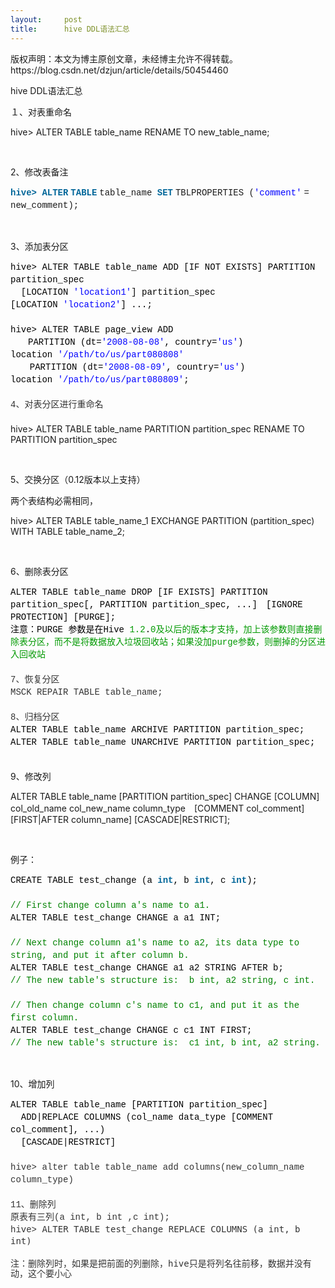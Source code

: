 ```yaml
---
layout:     post
title:      hive DDL语法汇总
---
```

<div id="article_content" class="article_content clearfix csdn-tracking-statistics" data-pid="blog" data-mod="popu_307" data-dsm="post">
								<div class="article-copyright">
					版权声明：本文为博主原创文章，未经博主允许不得转载。					https://blog.csdn.net/dzjun/article/details/50454460				</div>
								            <link rel="stylesheet" href="https://csdnimg.cn/release/phoenix/template/css/ck_htmledit_views-f76675cdea.css">
						<div class="htmledit_views" id="content_views">
                <div style="font-size:14px;" class="iteye-blog-content-contain">
<p>hive DDL语法汇总</p>
<p>１、对表重命名</p>
<p>hive&gt; ALTER TABLE table_name RENAME TO new_table_name;</p>
<p> </p>
<p>2、修改表备注</p>
<p><code style="line-height:20px;font-size:14px;font-family:Consolas, 'Bitstream Vera Sans Mono', 'Courier New', Courier, monospace !important;border:0px !important;overflow:visible !important;vertical-align:baseline !important;font-weight:bold !important;color:#006699 !important;background:none !important;" class="sql keyword">hive&gt; ALTER</code> <code style="line-height:20px;font-size:14px;font-family:Consolas, 'Bitstream Vera Sans Mono', 'Courier New', Courier, monospace !important;border:0px !important;overflow:visible !important;vertical-align:baseline !important;font-weight:bold !important;color:#006699 !important;background:none !important;" class="sql keyword">TABLE</code> <code style="line-height:20px;font-size:14px;font-family:Consolas, 'Bitstream Vera Sans Mono', 'Courier New', Courier, monospace !important;border:0px !important;overflow:visible !important;vertical-align:baseline !important;background:none !important;" class="sql plain">table_name </code><code style="line-height:20px;font-size:14px;font-family:Consolas, 'Bitstream Vera Sans Mono', 'Courier New', Courier, monospace !important;border:0px !important;overflow:visible !important;vertical-align:baseline !important;font-weight:bold !important;color:#006699 !important;background:none !important;" class="sql keyword">SET</code> <code style="line-height:20px;font-size:14px;font-family:Consolas, 'Bitstream Vera Sans Mono', 'Courier New', Courier, monospace !important;border:0px !important;overflow:visible !important;vertical-align:baseline !important;background:none !important;" class="sql plain">TBLPROPERTIES (</code><code style="line-height:20px;font-size:14px;font-family:Consolas, 'Bitstream Vera Sans Mono', 'Courier New', Courier, monospace !important;border:0px !important;overflow:visible !important;vertical-align:baseline !important;color:#0000FF !important;background:none !important;" class="sql string">'comment'</code> <code style="line-height:20px;font-size:14px;font-family:Consolas, 'Bitstream Vera Sans Mono', 'Courier New', Courier, monospace !important;border:0px !important;overflow:visible !important;vertical-align:baseline !important;background:none !important;" class="sql plain">= new_comment);</code></p>
<p> </p>
<p>3、添加表分区</p>
<div style="line-height:20px;font-family:Consolas, 'Bitstream Vera Sans Mono', 'Courier New', Courier, monospace;color:#333333;border:0px !important;overflow:visible !important;vertical-align:baseline !important;background-image:none !important;" class="line number1 index0 alt2"><code style="font-family:Consolas, 'Bitstream Vera Sans Mono', 'Courier New', Courier, monospace !important;border:0px !important;overflow:visible !important;vertical-align:baseline !important;font-size:14px !important;color:#000000 !important;background:none !important;" class="java plain">hive&gt; ALTER TABLE table_name ADD [IF NOT EXISTS] PARTITION partition_spec </code></div>
<div style="line-height:20px;font-family:Consolas, 'Bitstream Vera Sans Mono', 'Courier New', Courier, monospace;color:#333333;border:0px !important;overflow:visible !important;vertical-align:baseline !important;background-image:none !important;" class="line number2 index1 alt1">
<code style="font-family:Consolas, 'Bitstream Vera Sans Mono', 'Courier New', Courier, monospace !important;border:0px !important;overflow:visible !important;vertical-align:baseline !important;font-size:14px !important;background:none !important;" class="java spaces">  </code><code style="font-family:Consolas, 'Bitstream Vera Sans Mono', 'Courier New', Courier, monospace !important;border:0px !important;overflow:visible !important;vertical-align:baseline !important;font-size:14px !important;color:#000000 !important;background:none !important;" class="java plain">[LOCATION </code><code style="font-family:Consolas, 'Bitstream Vera Sans Mono', 'Courier New', Courier, monospace !important;border:0px !important;overflow:visible !important;vertical-align:baseline !important;font-size:14px !important;color:#0000FF !important;background:none !important;" class="java string">'location1'</code><code style="font-family:Consolas, 'Bitstream Vera Sans Mono', 'Courier New', Courier, monospace !important;border:0px !important;overflow:visible !important;vertical-align:baseline !important;font-size:14px !important;color:#000000 !important;background:none !important;" class="java plain">] partition_spec [LOCATION </code><code style="font-family:Consolas, 'Bitstream Vera Sans Mono', 'Courier New', Courier, monospace !important;border:0px !important;overflow:visible !important;vertical-align:baseline !important;font-size:14px !important;color:#0000FF !important;background:none !important;" class="java string">'location2'</code><code style="font-family:Consolas, 'Bitstream Vera Sans Mono', 'Courier New', Courier, monospace !important;border:0px !important;overflow:visible !important;vertical-align:baseline !important;font-size:14px !important;color:#000000 !important;background:none !important;" class="java plain">] ...;</code>
</div>
<div style="line-height:20px;font-family:Consolas, 'Bitstream Vera Sans Mono', 'Courier New', Courier, monospace;color:#333333;border:0px !important;overflow:visible !important;vertical-align:baseline !important;background-image:none !important;" class="line number2 index1 alt1"> </div>
<div style="border:0px !important;overflow:visible !important;vertical-align:baseline !important;background-image:none !important;" class="line number2 index1 alt1">
<div style="color:#333333;font-family:Consolas, 'Bitstream Vera Sans Mono', 'Courier New', Courier, monospace;line-height:20px;border:0px !important;overflow:visible !important;vertical-align:baseline !important;background-image:none !important;" class="line number1 index0 alt2">
<code style="font-family:Consolas, 'Bitstream Vera Sans Mono', 'Courier New', Courier, monospace !important;border:0px !important;overflow:visible !important;vertical-align:baseline !important;font-size:14px !important;color:#000000 !important;background:none !important;" class="java plain">hive&gt; ALTER TABLE page_view </code><code style="font-size:14px !important;font-family:Consolas, 'Bitstream Vera Sans Mono', 'Courier New', Courier, monospace !important;border:0px !important;overflow:visible !important;vertical-align:baseline !important;color:#000000 !important;background:none !important;" class="java plain">ADD </code>
</div>
<div style="color:#333333;font-family:Consolas, 'Bitstream Vera Sans Mono', 'Courier New', Courier, monospace;line-height:20px;border:0px !important;overflow:visible !important;vertical-align:baseline !important;background-image:none !important;" class="line number1 index0 alt2">
<code style="font-size:14px !important;font-family:Consolas, 'Bitstream Vera Sans Mono', 'Courier New', Courier, monospace !important;border:0px !important;overflow:visible !important;vertical-align:baseline !important;color:#000000 !important;background:none !important;" class="java plain">　　PARTITION (dt=</code><code style="font-size:14px !important;font-family:Consolas, 'Bitstream Vera Sans Mono', 'Courier New', Courier, monospace !important;border:0px !important;overflow:visible !important;vertical-align:baseline !important;color:#0000FF !important;background:none !important;" class="java string">'2008-08-08'</code><code style="font-size:14px !important;font-family:Consolas, 'Bitstream Vera Sans Mono', 'Courier New', Courier, monospace !important;border:0px !important;overflow:visible !important;vertical-align:baseline !important;color:#000000 !important;background:none !important;" class="java plain">, country=</code><code style="font-size:14px !important;font-family:Consolas, 'Bitstream Vera Sans Mono', 'Courier New', Courier, monospace !important;border:0px !important;overflow:visible !important;vertical-align:baseline !important;color:#0000FF !important;background:none !important;" class="java string">'us'</code><code style="font-size:14px !important;font-family:Consolas, 'Bitstream Vera Sans Mono', 'Courier New', Courier, monospace !important;border:0px !important;overflow:visible !important;vertical-align:baseline !important;color:#000000 !important;background:none !important;" class="java plain">) location </code><code style="font-size:14px !important;font-family:Consolas, 'Bitstream Vera Sans Mono', 'Courier New', Courier, monospace !important;border:0px !important;overflow:visible !important;vertical-align:baseline !important;color:#0000FF !important;background:none !important;" class="java string">'/path/to/us/part080808'</code>
</div>
<div style="color:#333333;font-family:Consolas, 'Bitstream Vera Sans Mono', 'Courier New', Courier, monospace;line-height:20px;border:0px !important;overflow:visible !important;vertical-align:baseline !important;background-image:none !important;" class="line number2 index1 alt1">
<code style="font-family:Consolas, 'Bitstream Vera Sans Mono', 'Courier New', Courier, monospace !important;border:0px !important;overflow:visible !important;vertical-align:baseline !important;font-size:14px !important;background:none !important;" class="java spaces"> 　 </code><code style="font-family:Consolas, 'Bitstream Vera Sans Mono', 'Courier New', Courier, monospace !important;border:0px !important;overflow:visible !important;vertical-align:baseline !important;font-size:14px !important;color:#000000 !important;background:none !important;" class="java plain">PARTITION (dt=</code><code style="font-family:Consolas, 'Bitstream Vera Sans Mono', 'Courier New', Courier, monospace !important;border:0px !important;overflow:visible !important;vertical-align:baseline !important;font-size:14px !important;color:#0000FF !important;background:none !important;" class="java string">'2008-08-09'</code><code style="font-family:Consolas, 'Bitstream Vera Sans Mono', 'Courier New', Courier, monospace !important;border:0px !important;overflow:visible !important;vertical-align:baseline !important;font-size:14px !important;color:#000000 !important;background:none !important;" class="java plain">, country=</code><code style="font-family:Consolas, 'Bitstream Vera Sans Mono', 'Courier New', Courier, monospace !important;border:0px !important;overflow:visible !important;vertical-align:baseline !important;font-size:14px !important;color:#0000FF !important;background:none !important;" class="java string">'us'</code><code style="font-family:Consolas, 'Bitstream Vera Sans Mono', 'Courier New', Courier, monospace !important;border:0px !important;overflow:visible !important;vertical-align:baseline !important;font-size:14px !important;color:#000000 !important;background:none !important;" class="java plain">) location </code><code style="font-family:Consolas, 'Bitstream Vera Sans Mono', 'Courier New', Courier, monospace !important;border:0px !important;overflow:visible !important;vertical-align:baseline !important;font-size:14px !important;color:#0000FF !important;background:none !important;" class="java string">'/path/to/us/part080809'</code><code style="font-family:Consolas, 'Bitstream Vera Sans Mono', 'Courier New', Courier, monospace !important;border:0px !important;overflow:visible !important;vertical-align:baseline !important;font-size:14px !important;color:#000000 !important;background:none !important;" class="java plain">;</code>
</div>
<div style="color:#333333;font-family:Consolas, 'Bitstream Vera Sans Mono', 'Courier New', Courier, monospace;line-height:20px;border:0px !important;overflow:visible !important;vertical-align:baseline !important;background-image:none !important;" class="line number2 index1 alt1"> </div>
<div style="color:#333333;font-family:Consolas, 'Bitstream Vera Sans Mono', 'Courier New', Courier, monospace;line-height:20px;border:0px !important;overflow:visible !important;vertical-align:baseline !important;background-image:none !important;" class="line number2 index1 alt1">4、对表分区进行重命名</div>
<div style="color:#333333;font-family:Consolas, 'Bitstream Vera Sans Mono', 'Courier New', Courier, monospace;line-height:20px;border:0px !important;overflow:visible !important;vertical-align:baseline !important;background-image:none !important;" class="line number2 index1 alt1"> </div>
<div style="border:0px !important;overflow:visible !important;vertical-align:baseline !important;background-image:none !important;" class="line number2 index1 alt1">hive&gt; ALTER TABLE table_name PARTITION partition_spec RENAME TO PARTITION partition_spec</div>
</div>
<p> </p>
<p>5、交换分区（0.12版本以上支持）</p>
<p>两个表结构必需相同，</p>
<p>hive&gt; ALTER TABLE table_name_1 EXCHANGE PARTITION (partition_spec) WITH TABLE table_name_2;</p>
<p> </p>
<p>6、删除表分区</p>
<div style="line-height:20px;font-family:Consolas, 'Bitstream Vera Sans Mono', 'Courier New', Courier, monospace;color:#333333;border:0px !important;overflow:visible !important;vertical-align:baseline !important;background-image:none !important;" class="line number1 index0 alt2">
<code style="font-family:Consolas, 'Bitstream Vera Sans Mono', 'Courier New', Courier, monospace !important;border:0px !important;overflow:visible !important;vertical-align:baseline !important;font-size:14px !important;color:#000000 !important;background:none !important;" class="java plain">ALTER TABLE table_name DROP [IF EXISTS] PARTITION partition_spec[, PARTITION partition_spec, ...]　</code><code style="font-size:14px !important;font-family:Consolas, 'Bitstream Vera Sans Mono', 'Courier New', Courier, monospace !important;border:0px !important;overflow:visible !important;vertical-align:baseline !important;color:#000000 !important;background:none !important;" class="java plain">[IGNORE PROTECTION] [PURGE];            </code>
</div>
<div style="line-height:20px;font-family:Consolas, 'Bitstream Vera Sans Mono', 'Courier New', Courier, monospace;color:#333333;border:0px !important;overflow:visible !important;vertical-align:baseline !important;background-image:none !important;" class="line number1 index0 alt2">
<code style="font-size:14px !important;font-family:Consolas, 'Bitstream Vera Sans Mono', 'Courier New', Courier, monospace !important;border:0px !important;overflow:visible !important;vertical-align:baseline !important;color:#000000 !important;background:none !important;" class="java plain">注意：PURGE 参数是在Hive </code><code style="font-size:14px !important;font-family:Consolas, 'Bitstream Vera Sans Mono', 'Courier New', Courier, monospace !important;border:0px !important;overflow:visible !important;vertical-align:baseline !important;color:#009900 !important;background:none !important;" class="java value">1.2</code><code style="font-size:14px !important;font-family:Consolas, 'Bitstream Vera Sans Mono', 'Courier New', Courier, monospace !important;border:0px !important;overflow:visible !important;vertical-align:baseline !important;color:#000000 !important;background:none !important;" class="java plain">.</code><code style="font-size:14px !important;font-family:Consolas, 'Bitstream Vera Sans Mono', 'Courier New', Courier, monospace !important;border:0px !important;overflow:visible !important;vertical-align:baseline !important;color:#009900 !important;background:none !important;" class="java value">0及以后的版本才支持，加上该参数则直接删除表分区，而不是将数据放入垃圾回收站；如果没加purge参数，则删掉的分区进入回收站</code>
</div>
<div style="line-height:20px;font-family:Consolas, 'Bitstream Vera Sans Mono', 'Courier New', Courier, monospace;color:#333333;border:0px !important;overflow:visible !important;vertical-align:baseline !important;background-image:none !important;" class="line number1 index0 alt2"> </div>
<div style="line-height:20px;font-family:Consolas, 'Bitstream Vera Sans Mono', 'Courier New', Courier, monospace;color:#333333;border:0px !important;overflow:visible !important;vertical-align:baseline !important;background-image:none !important;" class="line number1 index0 alt2">7、恢复分区</div>
<div style="line-height:20px;font-family:Consolas, 'Bitstream Vera Sans Mono', 'Courier New', Courier, monospace;color:#333333;border:0px !important;overflow:visible !important;vertical-align:baseline !important;background-image:none !important;" class="line number1 index0 alt2">MSCK REPAIR TABLE table_name;</div>
<div style="line-height:20px;font-family:Consolas, 'Bitstream Vera Sans Mono', 'Courier New', Courier, monospace;color:#333333;border:0px !important;overflow:visible !important;vertical-align:baseline !important;background-image:none !important;" class="line number1 index0 alt2"> </div>
<div style="line-height:20px;font-family:Consolas, 'Bitstream Vera Sans Mono', 'Courier New', Courier, monospace;color:#333333;border:0px !important;overflow:visible !important;vertical-align:baseline !important;background-image:none !important;" class="line number1 index0 alt2">8、归档分区</div>
<div style="line-height:20px;font-family:Consolas, 'Bitstream Vera Sans Mono', 'Courier New', Courier, monospace;color:#333333;border:0px !important;overflow:visible !important;vertical-align:baseline !important;background-image:none !important;" class="line number1 index0 alt2">
<div style="border:0px !important;overflow:visible !important;vertical-align:baseline !important;background-image:none !important;" class="line number1 index0 alt2"><code style="font-family:Consolas, 'Bitstream Vera Sans Mono', 'Courier New', Courier, monospace !important;border:0px !important;overflow:visible !important;vertical-align:baseline !important;font-size:14px !important;color:#000000 !important;background:none !important;" class="java plain">ALTER TABLE table_name ARCHIVE PARTITION partition_spec;</code></div>
<div style="border:0px !important;overflow:visible !important;vertical-align:baseline !important;background-image:none !important;" class="line number2 index1 alt1"><code style="font-family:Consolas, 'Bitstream Vera Sans Mono', 'Courier New', Courier, monospace !important;border:0px !important;overflow:visible !important;vertical-align:baseline !important;font-size:14px !important;color:#000000 !important;background:none !important;" class="java plain">ALTER TABLE table_name UNARCHIVE PARTITION partition_spec;</code></div>
</div>
<div style="line-height:20px;font-family:Consolas, 'Bitstream Vera Sans Mono', 'Courier New', Courier, monospace;color:#333333;border:0px !important;overflow:visible !important;vertical-align:baseline !important;background-image:none !important;" class="line number1 index0 alt2"> </div>
<p>9、修改列</p>
<p>ALTER TABLE table_name [PARTITION partition_spec] CHANGE [COLUMN] col_old_name col_new_name column_type　[COMMENT col_comment] [FIRST|AFTER column_name] [CASCADE|RESTRICT];</p>
<p> </p>
<p>例子：</p>
<div style="line-height:20px;font-family:Consolas, 'Bitstream Vera Sans Mono', 'Courier New', Courier, monospace;color:#333333;border:0px !important;overflow:visible !important;vertical-align:baseline !important;background-image:none !important;" class="line number1 index0 alt2">
<code style="font-family:Consolas, 'Bitstream Vera Sans Mono', 'Courier New', Courier, monospace !important;border:0px !important;overflow:visible !important;vertical-align:baseline !important;font-size:14px !important;color:#000000 !important;background:none !important;" class="java plain">CREATE TABLE test_change (a </code><code style="font-family:Consolas, 'Bitstream Vera Sans Mono', 'Courier New', Courier, monospace !important;border:0px !important;overflow:visible !important;vertical-align:baseline !important;font-weight:bold !important;font-size:14px !important;color:#006699 !important;background:none !important;" class="java keyword">int</code><code style="font-family:Consolas, 'Bitstream Vera Sans Mono', 'Courier New', Courier, monospace !important;border:0px !important;overflow:visible !important;vertical-align:baseline !important;font-size:14px !important;color:#000000 !important;background:none !important;" class="java plain">, b </code><code style="font-family:Consolas, 'Bitstream Vera Sans Mono', 'Courier New', Courier, monospace !important;border:0px !important;overflow:visible !important;vertical-align:baseline !important;font-weight:bold !important;font-size:14px !important;color:#006699 !important;background:none !important;" class="java keyword">int</code><code style="font-family:Consolas, 'Bitstream Vera Sans Mono', 'Courier New', Courier, monospace !important;border:0px !important;overflow:visible !important;vertical-align:baseline !important;font-size:14px !important;color:#000000 !important;background:none !important;" class="java plain">, c </code><code style="font-family:Consolas, 'Bitstream Vera Sans Mono', 'Courier New', Courier, monospace !important;border:0px !important;overflow:visible !important;vertical-align:baseline !important;font-weight:bold !important;font-size:14px !important;color:#006699 !important;background:none !important;" class="java keyword">int</code><code style="font-family:Consolas, 'Bitstream Vera Sans Mono', 'Courier New', Courier, monospace !important;border:0px !important;overflow:visible !important;vertical-align:baseline !important;font-size:14px !important;color:#000000 !important;background:none !important;" class="java plain">);</code>
</div>
<div style="line-height:20px;font-family:Consolas, 'Bitstream Vera Sans Mono', 'Courier New', Courier, monospace;color:#333333;border:0px !important;overflow:visible !important;vertical-align:baseline !important;background-image:none !important;" class="line number2 index1 alt1"> </div>
<div style="line-height:20px;font-family:Consolas, 'Bitstream Vera Sans Mono', 'Courier New', Courier, monospace;color:#333333;border:0px !important;overflow:visible !important;vertical-align:baseline !important;background-image:none !important;" class="line number3 index2 alt2"><code style="font-family:Consolas, 'Bitstream Vera Sans Mono', 'Courier New', Courier, monospace !important;border:0px !important;overflow:visible !important;vertical-align:baseline !important;font-size:14px !important;color:#008200 !important;background:none !important;" class="java comments">// First change column a's name to a1.</code></div>
<div style="line-height:20px;font-family:Consolas, 'Bitstream Vera Sans Mono', 'Courier New', Courier, monospace;color:#333333;border:0px !important;overflow:visible !important;vertical-align:baseline !important;background-image:none !important;" class="line number4 index3 alt1"><code style="font-family:Consolas, 'Bitstream Vera Sans Mono', 'Courier New', Courier, monospace !important;border:0px !important;overflow:visible !important;vertical-align:baseline !important;font-size:14px !important;color:#000000 !important;background:none !important;" class="java plain">ALTER TABLE test_change CHANGE a a1 INT;</code></div>
<div style="line-height:20px;font-family:Consolas, 'Bitstream Vera Sans Mono', 'Courier New', Courier, monospace;color:#333333;border:0px !important;overflow:visible !important;vertical-align:baseline !important;background-image:none !important;" class="line number5 index4 alt2"> </div>
<div style="line-height:20px;font-family:Consolas, 'Bitstream Vera Sans Mono', 'Courier New', Courier, monospace;color:#333333;border:0px !important;overflow:visible !important;vertical-align:baseline !important;background-image:none !important;" class="line number6 index5 alt1"><code style="font-family:Consolas, 'Bitstream Vera Sans Mono', 'Courier New', Courier, monospace !important;border:0px !important;overflow:visible !important;vertical-align:baseline !important;font-size:14px !important;color:#008200 !important;background:none !important;" class="java comments">// Next change column a1's name to a2, its data type to string, and put it after column b.</code></div>
<div style="line-height:20px;font-family:Consolas, 'Bitstream Vera Sans Mono', 'Courier New', Courier, monospace;color:#333333;border:0px !important;overflow:visible !important;vertical-align:baseline !important;background-image:none !important;" class="line number7 index6 alt2"><code style="font-family:Consolas, 'Bitstream Vera Sans Mono', 'Courier New', Courier, monospace !important;border:0px !important;overflow:visible !important;vertical-align:baseline !important;font-size:14px !important;color:#000000 !important;background:none !important;" class="java plain">ALTER TABLE test_change CHANGE a1 a2 STRING AFTER b;</code></div>
<div style="line-height:20px;font-family:Consolas, 'Bitstream Vera Sans Mono', 'Courier New', Courier, monospace;color:#333333;border:0px !important;overflow:visible !important;vertical-align:baseline !important;background-image:none !important;" class="line number8 index7 alt1"><code style="font-family:Consolas, 'Bitstream Vera Sans Mono', 'Courier New', Courier, monospace !important;border:0px !important;overflow:visible !important;vertical-align:baseline !important;font-size:14px !important;color:#008200 !important;background:none !important;" class="java comments">// The new table's structure is:  b int, a2 string, c int.</code></div>
<div style="line-height:20px;font-family:Consolas, 'Bitstream Vera Sans Mono', 'Courier New', Courier, monospace;color:#333333;border:0px !important;overflow:visible !important;vertical-align:baseline !important;background-image:none !important;" class="line number9 index8 alt2"><code style="font-family:Consolas, 'Bitstream Vera Sans Mono', 'Courier New', Courier, monospace !important;border:0px !important;overflow:visible !important;vertical-align:baseline !important;font-size:14px !important;color:#000000 !important;background:none !important;" class="java plain"> </code></div>
<div style="line-height:20px;font-family:Consolas, 'Bitstream Vera Sans Mono', 'Courier New', Courier, monospace;color:#333333;border:0px !important;overflow:visible !important;vertical-align:baseline !important;background-image:none !important;" class="line number10 index9 alt1"><code style="font-family:Consolas, 'Bitstream Vera Sans Mono', 'Courier New', Courier, monospace !important;border:0px !important;overflow:visible !important;vertical-align:baseline !important;font-size:14px !important;color:#008200 !important;background:none !important;" class="java comments">// Then change column c's name to c1, and put it as the first column.</code></div>
<div style="line-height:20px;font-family:Consolas, 'Bitstream Vera Sans Mono', 'Courier New', Courier, monospace;color:#333333;border:0px !important;overflow:visible !important;vertical-align:baseline !important;background-image:none !important;" class="line number11 index10 alt2"><code style="font-family:Consolas, 'Bitstream Vera Sans Mono', 'Courier New', Courier, monospace !important;border:0px !important;overflow:visible !important;vertical-align:baseline !important;font-size:14px !important;color:#000000 !important;background:none !important;" class="java plain">ALTER TABLE test_change CHANGE c c1 INT FIRST;</code></div>
<div style="line-height:20px;font-family:Consolas, 'Bitstream Vera Sans Mono', 'Courier New', Courier, monospace;color:#333333;border:0px !important;overflow:visible !important;vertical-align:baseline !important;background-image:none !important;" class="line number12 index11 alt1"><code style="font-family:Consolas, 'Bitstream Vera Sans Mono', 'Courier New', Courier, monospace !important;border:0px !important;overflow:visible !important;vertical-align:baseline !important;font-size:14px !important;color:#008200 !important;background:none !important;" class="java comments">// The new table's structure is:  c1 int, b int, a2 string.</code></div>
<p> </p>
<p>10、增加列</p>
<div style="line-height:20px;font-family:Consolas, 'Bitstream Vera Sans Mono', 'Courier New', Courier, monospace;color:#333333;border:0px !important;overflow:visible !important;vertical-align:baseline !important;background-image:none !important;" class="line number1 index0 alt2"><code style="font-family:Consolas, 'Bitstream Vera Sans Mono', 'Courier New', Courier, monospace !important;border:0px !important;overflow:visible !important;vertical-align:baseline !important;font-size:14px !important;color:#000000 !important;background:none !important;" class="java plain">ALTER TABLE table_name [PARTITION partition_spec]</code></div>
<div style="line-height:20px;font-family:Consolas, 'Bitstream Vera Sans Mono', 'Courier New', Courier, monospace;color:#333333;border:0px !important;overflow:visible !important;vertical-align:baseline !important;background-image:none !important;" class="line number2 index1 alt1">
<code style="font-family:Consolas, 'Bitstream Vera Sans Mono', 'Courier New', Courier, monospace !important;border:0px !important;overflow:visible !important;vertical-align:baseline !important;font-size:14px !important;background:none !important;" class="java spaces">  </code><code style="font-family:Consolas, 'Bitstream Vera Sans Mono', 'Courier New', Courier, monospace !important;border:0px !important;overflow:visible !important;vertical-align:baseline !important;font-size:14px !important;color:#000000 !important;background:none !important;" class="java plain">ADD|REPLACE COLUMNS (col_name data_type [COMMENT col_comment], ...)</code>
</div>
<div style="line-height:20px;font-family:Consolas, 'Bitstream Vera Sans Mono', 'Courier New', Courier, monospace;color:#333333;border:0px !important;overflow:visible !important;vertical-align:baseline !important;background-image:none !important;" class="line number3 index2 alt2">
<code style="font-family:Consolas, 'Bitstream Vera Sans Mono', 'Courier New', Courier, monospace !important;border:0px !important;overflow:visible !important;vertical-align:baseline !important;font-size:14px !important;background:none !important;" class="java spaces">  </code><code style="font-family:Consolas, 'Bitstream Vera Sans Mono', 'Courier New', Courier, monospace !important;border:0px !important;overflow:visible !important;vertical-align:baseline !important;font-size:14px !important;color:#000000 !important;background:none !important;" class="java plain">[CASCADE|RESTRICT]</code>
</div>
<div style="line-height:20px;font-family:Consolas, 'Bitstream Vera Sans Mono', 'Courier New', Courier, monospace;color:#333333;border:0px !important;overflow:visible !important;vertical-align:baseline !important;background-image:none !important;" class="line number3 index2 alt2"> </div>
<div style="line-height:20px;font-family:Consolas, 'Bitstream Vera Sans Mono', 'Courier New', Courier, monospace;color:#333333;border:0px !important;overflow:visible !important;vertical-align:baseline !important;background-image:none !important;" class="line number3 index2 alt2">hive&gt; alter table table_name add columns(new_column_name column_type)</div>
<div style="line-height:20px;font-family:Consolas, 'Bitstream Vera Sans Mono', 'Courier New', Courier, monospace;color:#333333;border:0px !important;overflow:visible !important;vertical-align:baseline !important;background-image:none !important;" class="line number3 index2 alt2"> </div>
<div style="line-height:20px;font-family:Consolas, 'Bitstream Vera Sans Mono', 'Courier New', Courier, monospace;color:#333333;border:0px !important;overflow:visible !important;vertical-align:baseline !important;background-image:none !important;" class="line number3 index2 alt2">11、删除列</div>
<div style="line-height:20px;font-family:Consolas, 'Bitstream Vera Sans Mono', 'Courier New', Courier, monospace;color:#333333;border:0px !important;overflow:visible !important;vertical-align:baseline !important;background-image:none !important;" class="line number3 index2 alt2">原表有三列(a int, b int ,c int);</div>
<div style="line-height:20px;font-family:Consolas, 'Bitstream Vera Sans Mono', 'Courier New', Courier, monospace;color:#333333;border:0px !important;overflow:visible !important;vertical-align:baseline !important;background-image:none !important;" class="line number3 index2 alt2">hive&gt; <span style="font-family:monospace;line-height:16px;">ALTER TABLE test_change REPLACE COLUMNS (a int, b int)</span>
</div>
<div style="line-height:20px;font-family:Consolas, 'Bitstream Vera Sans Mono', 'Courier New', Courier, monospace;color:#333333;border:0px !important;overflow:visible !important;vertical-align:baseline !important;background-image:none !important;" class="line number3 index2 alt2"> </div>
<div style="line-height:20px;font-family:Consolas, 'Bitstream Vera Sans Mono', 'Courier New', Courier, monospace;color:#333333;border:0px !important;overflow:visible !important;vertical-align:baseline !important;background-image:none !important;" class="line number3 index2 alt2"><span style="font-family:monospace;line-height:16px;">注：删除列时，如果是把前面的列删除，hive只是将列名往前移，数据并没有动，这个要小心</span></div>
<p> </p>
</div>            </div>
                </div>